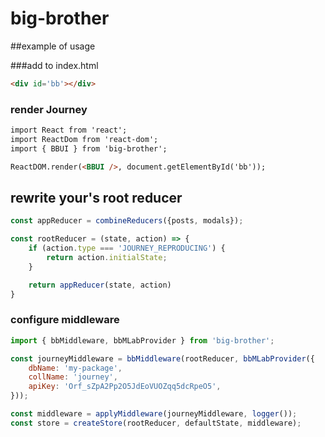 # big-brother

##example of usage

###add to index.html
```html
<div id='bb'></div>
```

### render Journey
```html
import React from 'react';
import ReactDom from 'react-dom';
import { BBUI } from 'big-brother';

ReactDOM.render(<BBUI />, document.getElementById('bb'));
```

## rewrite your's root reducer
```js
const appReducer = combineReducers({posts, modals});

const rootReducer = (state, action) => {
    if (action.type === 'JOURNEY_REPRODUCING') {
        return action.initialState;
    }

    return appReducer(state, action)
}
```

### configure middleware
```js
import { bbMiddleware, bbMLabProvider } from 'big-brother';

const journeyMiddleware = bbMiddleware(rootReducer, bbMLabProvider({
    dbName: 'my-package',
    collName: 'journey',
    apiKey: 'Orf_sZpA2Pp2O5JdEoVUOZqq5dcRpeO5',
}));

const middleware = applyMiddleware(journeyMiddleware, logger());
const store = createStore(rootReducer, defaultState, middleware);
```